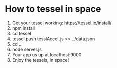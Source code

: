 How to tessel in space
=========
1. Get your tessel working: https://tessel.io/install/
2. npm install
3. cd tessel
4. tessel push tesslAccel.js >> ../data.json 
5. cd ..
6. node server.js
7. Your app us up at localhost:9000
8. Enjoy the tessels, in space!
